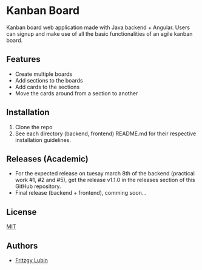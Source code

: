 
# Kanban Board

Kanban board web application made with Java backend + Angular.
Users can signup and make use of all the basic functionalities of an agile kanban board.

## Features

- Create multiple boards
- Add sections to the boards
- Add cards to the sections
- Move the cards around from a section to another



## Installation
1. Clone the repo
2. See each directory (backend, frontend) README.md for their respective installation guidelines.


## Releases (Academic)
- For the expected release on tuesay march 8th of the backend (practical work #1, #2 and #5), get the release v1.1.0 in the releases section of this GitHub repository.
- Final release (backend + frontend), comming soon...







    
## License

[MIT](https://choosealicense.com/licenses/mit/)


## Authors

- [Fritzgy Lubin](https://www.github.com/fritzgyl)

